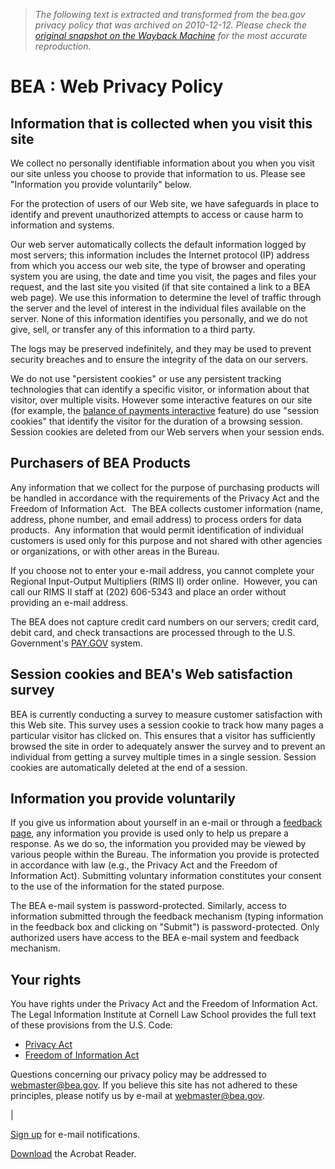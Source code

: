 > *The following text is extracted and transformed from the bea.gov privacy policy that was archived on 2010-12-12. Please check the [original snapshot on the Wayback Machine](https://web.archive.org/web/20101212124842id_/http%3A//www.bea.gov/about/Privacy_Statement.htm) for the most accurate reproduction.*

# BEA : Web Privacy Policy

## Information that is collected when you visit this site

We collect no personally identifiable information about you when you visit our site unless you choose to provide that information to us. Please see "Information you provide voluntarily" below.

For the protection of users of our Web site, we have safeguards in place to identify and prevent unauthorized attempts to access or cause harm to information and systems.

Our web server automatically collects the default information logged by most servers; this information includes the Internet protocol (IP) address from which you access our web site, the type of browser and operating system you are using, the date and time you visit, the pages and files your request, and the last site you visited (if that site contained a link to a BEA web page). We use this information to determine the level of traffic through the server and the level of interest in the individual files available on the server. None of this information identifies you personally, and we do not give, sell, or transfer any of this information to a third party. 

The logs may be preserved indefinitely, and they may be used to prevent security breaches and to ensure the integrity of the data on our servers. 

We do not use "persistent cookies" or use any persistent tracking technologies that can identify a specific visitor, or information about that visitor, over multiple visits. However some interactive features on our site (for example, the [balance of payments interactive](https://web.archive.org/international/bp_web/) feature) do use "session cookies" that identify the visitor for the duration of a browsing session. Session cookies are deleted from our Web servers when your session ends.

## Purchasers of BEA Products

Any information that we collect for the purpose of purchasing products will be handled in accordance with the requirements of the Privacy Act and the Freedom of Information Act.  The BEA collects customer information (name, address, phone number, and email address) to process orders for data products.  Any information that would permit identification of individual customers is used only for this purpose and not shared with other agencies or organizations, or with other areas in the Bureau.

If you choose not to enter your e-mail address, you cannot complete your Regional Input-Output Multipliers (RIMS II) order online.  However, you can call our RIMS II staff at (202) 606-5343 and place an order without providing an e-mail address.  

The BEA does not capture credit card numbers on our servers; credit card, debit card, and check transactions are processed through to the U.S. Government's [PAY.GOV](https://www.pay.gov/paygov/ "https://www.pay.gov/paygov/") system. 

## Session cookies and BEA's Web satisfaction survey 

BEA is currently conducting a survey to measure customer satisfaction with this Web site. This survey uses a session cookie to track how many pages a particular visitor has clicked on. This ensures that a visitor has sufficiently browsed the site in order to adequately answer the survey and to prevent an individual from getting a survey multiple times in a single session. Session cookies are automatically deleted at the end of a session.

## Information you provide voluntarily

If you give us information about yourself in an e-mail or through a [feedback page](https://web.archive.org/bea/feedback/feedback_general.asp), any information you provide is used only to help us prepare a response. As we do so, the information you provided may be viewed by various people within the Bureau. The information you provide is protected in accordance with law (e.g., the Privacy Act and the Freedom of Information Act). Submitting voluntary information constitutes your consent to the use of the information for the stated purpose. 

The BEA e-mail system is password-protected. Similarly, access to information submitted through the feedback mechanism (typing information in the feedback box and clicking on "Submit") is password-protected. Only authorized users have access to the BEA e-mail system and feedback mechanism. 

## Your rights

You have rights under the Privacy Act and the Freedom of Information Act. The Legal Information Institute at Cornell Law School provides the full text of these provisions from the U.S. Code:

  * [Privacy Act](https://web.archive.org/exit_site.asp?link=http://www4.law.cornell.edu/uscode/5/552a.html)
  * [Freedom of Information Act](https://web.archive.org/exit_site.asp?link=http://www4.law.cornell.edu/uscode/5/552.html)



Questions concerning our privacy policy may be addressed to [webmaster@bea.gov](mailto:webmaster@bea.gov). If you believe this site has not adhered to these principles, please notify us by e-mail at [webmaster@bea.gov](mailto:webmaster@bea.gov). 

| 

[Sign up](http://www.govdocs.com/service/multi_subscribe.html?code=USBEA "This link will take you to another Web site.") for e-mail notifications.

[Download](https://web.archive.org/exit_site.asp?link=/exit_site.asp?link=http://www.adobe.com/products/acrobat/readstep2.html "This link will take you to another Web site.") the Acrobat Reader.
